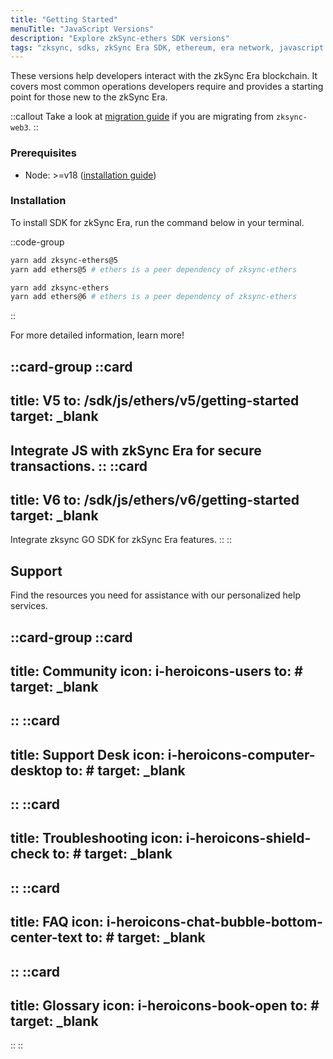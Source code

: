 ```yaml
---
title: "Getting Started"
menuTitle: "JavaScript Versions"
description: "Explore zkSync-ethers SDK versions"
tags: "zksync, sdks, zkSync Era SDK, ethereum, era network, javascript versions"
---
```


These versions help developers interact with the zkSync Era blockchain. It covers most common
operations developers require and provides a starting point for those new to the zkSync Era.

::callout
Take a look at [migration guide](/sdk/js/ethers/v6/migration) if you are migrating from `zksync-web3`.
::

### Prerequisites

- Node: >=v18 ([installation guide](https://nodejs.org/en/download/package-manager))

### Installation

To install SDK for zkSync Era, run the command below in your terminal.

::code-group

```bash [ethers-v5]
yarn add zksync-ethers@5
yarn add ethers@5 # ethers is a peer dependency of zksync-ethers
```

```bash [ethers v6]
yarn add zksync-ethers
yarn add ethers@6 # ethers is a peer dependency of zksync-ethers
```

::

For more detailed information, learn more!

::card-group
::card
---
title: V5
to: /sdk/js/ethers/v5/getting-started
target: _blank
---
Integrate JS with zkSync Era for secure transactions.
::
::card
---
title: V6
to: /sdk/js/ethers/v6/getting-started
target: _blank
---
Integrate zksync GO SDK for zkSync Era features.
::
::

## Support

Find the resources you need for assistance with our personalized help services.

::card-group
::card
---
title: Community
icon: i-heroicons-users
to: #
target: _blank
---
::
::card
---
title: Support Desk
icon: i-heroicons-computer-desktop
to: #
target: _blank
---
::
::card
---
title: Troubleshooting
icon: i-heroicons-shield-check
to: #
target: _blank
---
::
::card
---
title: FAQ
icon: i-heroicons-chat-bubble-bottom-center-text
to: #
target: _blank
---
::
::card
---
title: Glossary
icon: i-heroicons-book-open
to: #
target: _blank
---
::
::
